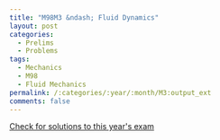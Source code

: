 ```yaml
---
title: "M98M3 &ndash; Fluid Dynamics"
layout: post
categories:
  - Prelims
  - Problems
tags:
  - Mechanics
  - M98
  - Fluid Mechanics
permalink: /:categories/:year/:month/M3:output_ext
comments: false
---
```

<object data="1998M3M.pdf" type="application/pdf" width="100%" height="500"></object>
<div class="message"><a href='https://princetonprelim.com/prelim/1/'>Check for solutions to this year's exam</a></div>